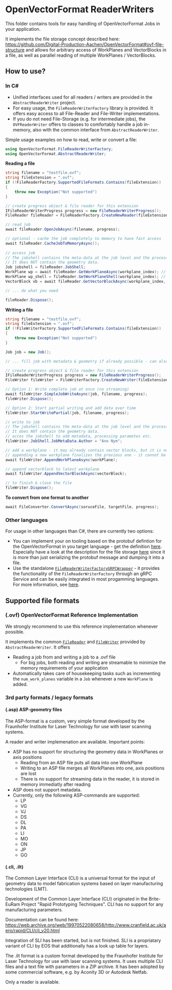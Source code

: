 # OpenVectorFormat ReaderWriters

This folder contains tools for easy handling of OpenVectorFormat Jobs in your application.

It implements the file storage concept described here: https://github.com/Digital-Production-Aachen/OpenVectorFormat#ovf-file-structure and allows for arbitrary access of WorkPlanes and VectorBlocks in a file, as well as parallel reading of multiple WorkPlanes / VectorBlocks.

## How to use?

### In C#

* Unified interfaces used for all readers / writers are provided in the `AbstractReaderWriter` project.
* For easy usage, the `FileReaderWriterFactory` library is provided. It offers easy access to all File-Reader and File-Writer implementations.
* If you do not need File-Storage (e.g. for intermediate jobs), the `OVFReaderWriter` offers to classes to comfortably handle a job in-memory, also with the common interface from `AbstractReaderWriter`.

Simple usage examples on how to read, write or convert a file:

```c#
using OpenVectorFormat.FileReaderWriterFactory;
using OpenVectorFormat.AbstractReaderWriter;
```

**Reading a file**
```c#
string filename = "testfile.ovf";
string fileExtension = ".ovf";
if (!FileReaderFactory.SupportedFileFormats.Contains(fileExtension))
{
    throw new Exception("Not supported")
}

// create progress object & file reader for this extension
IFileReaderWriterProgress progress = new FileReaderWriterProgress();
FileReader fileReader = FileReaderFactory.CreateNewReader(fileExtension);

// read job
await fileReader.OpenJobAsync(filename, progress);

// optional - cache the job completely to memory to have fast access
await fileReader.CacheJobToMemoryAsync();
    
// access job
// The jobshell contains the meta-data at the job level and the processing parameters.
// It does NOT contain the geometry data.
Job jobshell = fileReader.JobShell;
WorkPlane wp = await fileReader.GetWorkPlaneAsync(workplane_index); // get a complete workplane with geometry data
WorkPlane wp_shell = fileReader.GetWorkPlaneShell(workplane_index); // get a workplane without geometry data, just metadata
VectorBlock vb = await fileReader.GetVectorBlockAsync(workplane_index, vectorblock_index) // get a complete vectorblock, with geometry data

// ... do what you need

fileReader.Dispose();
```

**Writing a file**
```c#
string filename = "testfile.ovf";
string fileExtension = ".ovf";
if (!FileWriterFactory.SupportedFileFormats.Contains(fileExtension))
{
    throw new Exception("Not supported")
}

Job job = new Job();

// ... fill job with metadata & geometry if already possible - can also be done later on

// create progress object & file reader for this extension
IFileReaderWriterProgress progress = new FileReaderWriterProgress();
FileWriter fileWriter = FileWriterFactory.CreateNewWriter(fileExtension);

// Option 1: Write complete job at once (no streaming)
await fileWriter.SimpleJobWriteAsync(job, filename, progress);
fileWriter.Dispose();

// Option 2: Start partial writing and add data over time
fileWriter.StartWritePartial(job, filename, progress);

// write to job
// The jobshell contains the meta-data at the job level and the processing parameters.
// It does NOT contain the geometry data.
// acces the jobshell to add metadata, processing parametes etc.
fileWriter.JobShell.JobMetaData.Author = "Ano Nym";

// add a workplane - it may already contain vector blocks, but it is not required. more blocks can be added later.
// appending a new workplane finalizes the previous one - it cannot be altered anymore.
await fileWriter.AppendWorkPlaneAsync(workPlane);

// append vectorblock to latest workplane
await fileWriter.AppendVectorBlockAsync(vectorBlock);

// to finish & close the file
fileWriter.Dispose();
```

**To convert from one format to another**
```c#
await FileConverter.ConvertAsync(soruceFile, targetFile, progress); 
```


### Other languages
For usage in other languages than C#, there are currently two options:

* You can implement your on tooling based on the protobuf defintion for the OpenVectorFormat in you target language - get the definition [here](https://github.com/Digital-Production-Aachen/OpenVectorFormat). Especially have a look at the description for the file storage [here](https://github.com/Digital-Production-Aachen/OpenVectorFormat#ovf-file-structure) since it is more than just serializing the protobuf message and dumping it into a file.
* Use the standalone [`FileReaderWriterFactoryGRPCWrapper`](FileReaderWriterFactoryGRPCWrapper) - it provides the functionality of the `FileReaderWriterFactory` through an gRPC Service and can be easily integrated in most progamming languages. For more information, see [here](FileReaderWriterFactoryGRPCWrapper).

## Supported file formats
### (.ovf) OpenVectorFormat Reference Implementation
We strongly recommend to use this reference implementation whenever possible.

It implements the common [`FileReader`](AbstractReaderWriter/FileReader.cs) and [`FileWriter`](AbstractReaderWriter/FileWriter.cs) provided by `AbstractReaderWriter`.
It offers
* Reading a job from and writing a job to a .ovf file
  * For big jobs, both reading and writing are streamable to minimize the memory requirements of your application
* Automatically takes care of housekeeping tasks such as incrementing the `num_work_planes` variable in a `Job` whenever a new `WorkPlane` is added.

### 3rd party formats / legacy formats
#### (.asp) ASP-geometry files
The ASP-format is a custom, very simple format developed by the Fraunhofer Institute for Laser Technology for use with laser scanning systems.

A reader and writer implemenation are available.
Important points:
* ASP has no support for structuring the geometry data in WorkPlanes or axis positions
  * Reading from an ASP file puts all data into one WorkPlane
  * Writing to an ASP file merges  all WorkPlanes into one, axis positions are lost
  * There is no support for streaming data in the reader, it is stored in memory immediatly after reading
* ASP does not support metadata. 
* Currently, only the following ASP-commands are supported:
  * LP
  * VG
  * VJ
  * DS
  * DL
  * PA
  * LI
  * MO
  * ON
  * JP
  * GO

#### (.cli, .ilt)
The Common Layer Interface (CLI) is a universal format for the input of geometry data to model fabrication systems based on layer manufacturing technologies (LMT).

Development of the Common Layer Interface (CLI) originated in the Brite-EuRam Project "Rapid Prototyping Techniques". CLI has no support for any manufacturing parameters.

Documentation can be found here: https://web.archive.org/web/19970522080658/http://www.cranfield.ac.uk/aero/rapid/CLI/cli_v20.html

Integration of SLI has been started, but is not finished. SLI is a propriatary variant of CLI by EOS that additionally has a look up table for layers.

The .ilt format is a custom format developed by the Fraunhofer Institute for Laser Technology for use with laser scanning systems. It uses multiple CLI files and a text file with parameters in a ZIP archive.
It has been adopted by some commercial software, e.g. by Aconity 3D or Autodesk Netfab.

Only a reader is available.
